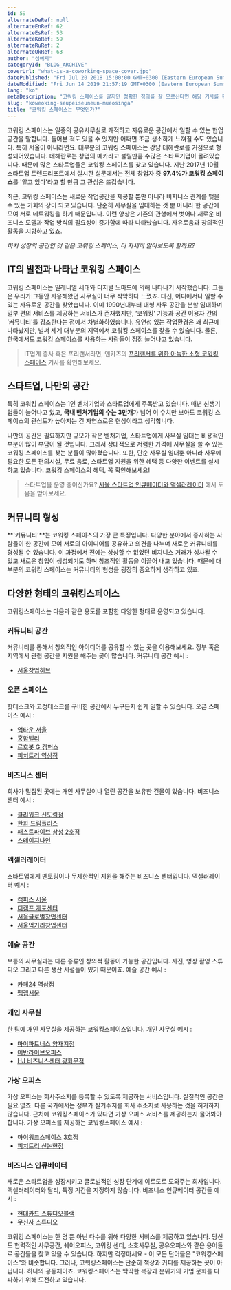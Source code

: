 ```yaml
---
id: 59
alternateDeRef: null
alternateEnRef: 62
alternateEsRef: 53
alternateKoRef: 59
alternateRuRef: 2
alternateUkRef: 63
author: "심예지"
categoryId: "BLOG_ARCHIVE"
coverUrl: "what-is-a-coworking-space-cover.jpg"
datePublished: "Fri Jul 20 2018 15:00:00 GMT+0300 (Eastern European Summer Time)"
dateModified: "Fri Jun 14 2019 21:57:19 GMT+0300 (Eastern European Summer Time)"
lang: "ko"
metaDescription: "코워킹 스페이스를 알지만 정확한 정의를 잘 모르신다면 해당 기사를 확인해보세요. 코워킹 스페이스의 유래부터 한국의 코워킹 스페이스, 코워킹의 주 고객층, 여러 형태의 코워킹까지 코워킹 스페이스의 모든 정보를 담았습니다."
slug: "koweoking-seupeiseuneun-mueosinga"
title: "코워킹 스페이스는 무엇인가?"
---
```


코워킹 스페이스는 일종의 공유사무실로 쾌적하고 자유로운 공간에서 일할 수 있는 협업공간을 말합니다. 들어본 적도 있을 수 있지만 어쩌면 조금 생소하게 느껴질 수도 있습니다. 특히 서울이 아니라면요. 대부분의 코워킹 스페이스는 강남 테헤란로를 거점으로 형성되어있습니다. 테헤란로는 창업의 메카라고 불릴만큼 수많은 스타트기업이 몰려있습니다. 때문에 많은 스타트업들은 코워킹 스페이스를 찾고 있습니다. 지난 2017년 10월 스타트업 트렌드리포트에서 실시한 설문에서는 전체 창업자 중 **97.4%가 코워킹 스페이스**를 '알고 있다'라고 할 만큼 그 관심은 뜨겁습니다. 

최근, 코워킹 스페이스는 새로운 작업공간을 제공할 뿐만 아니라 비지니스 관계를 맺을 수 있는 기회의 장이 되고 있습니다. 단순히 사무실을 임대하는 것 뿐 아니라 한 공간에 모여 서로 네트워킹을 하기 때문입니다. 이런 양상은 기존의 관행에서 벗어나 새로운 비즈니스 모델과 작업 방식의 필요성이 증가함에 따라 나타났습니다. 자유로움과 창의적인 활동을 지향하고 있죠.

*마치 성장의 공간인 것 같은 코워킹 스페이스, 더 자세히 알아보도록 할까요?*

## IT의 발전과 나타난 코워킹 스페이스

코워킹 스페이스는 밀레니얼 세대와 디지털 노마드에 의해 나타나기 시작했습니다. 그들은 우리가 그동안 사용해왔던 사무실이 너무 삭막하다 느꼈죠. 대신, 어디에서나 일할 수 있는 자유로운 공간을 찾았습니다. 이미 1990년대부터 대형 사무 공간을 분할 임대하며 일부 편의 서비스를 제공하는 서비스가 존재했지만, ‘코워킹' 기능과 공간 이용자 간의 ‘커뮤니티'를 강조한다는 점에서 차별화하였습니다. 유연성 있는 작업환경은 꽤 최근에 나타났지만, 벌써 세계 대부분의 지역에서 코워킹 스페이스를 찾을 수 있습니다. 물론, 한국에서도 코워킹 스페이스를 사용하는 사람들이 점점 늘어나고 있습니다.

> IT업계 종사 혹은 프리랜서라면, 앤카즈의 [프리랜서를 위한 아늑한 소형 코워킹스페이스](https://andcards.com/ko/blog/archive/peuriraenseoreul-wihan-aneughan-sohyeong-koweoking-seupeiseu) 기사를 확인해보세요.

## 스타트업, 나만의 공간

특히 코워킹 스페이스는 1인 벤처기업과 스타트업에게 주목받고 있습니다. 매년 신생기업들이 늘어나고 있고, **국내 벤처기업의 수는 3만개**가 넘어 이 수치만 보아도 코워킹 스페이스의 관심도가 높아지는 건 자연스로운 현상이라고 생각합니다. 

나만의 공간은 필요하지만 규모가 작은 벤처기업, 스타트업에게 사무실 임대는 비용적인 부분이 많이 부담이 될 것입니다. 그래서 상대적으로 저렴한 가격에 사무실을 쓸 수 있는 코워킹 스페이스를 찾는 분들이 많아졌습니다. 또한, 단순 사무실 임대뿐 아니라 사무에 필요한 모든 편의시설, 무료 음료, 스타트업 지원을 위한 혜택 등 다양한 이벤트를 실시하고 있습니다. 코워킹 스페이스의 혜택, 꼭 확인해보세요!  

> 스타트업을 운영 중이신가요? [서울 스타트업 인큐베이터와 액셀러레이터](https://andcards.com/ko/blog/archive/seoul-seutateueob-inkyubeiteowa-aegselreoreiteo) 에서 도움을 받아보세요.

## 커뮤니티 형성

**'커뮤니티'**는 코워킹 스페이스의 가장 큰 특징입니다. 다양한 분야에서 종사하는 사람들이 한 공간에 모여 서로의 아이디어를 공유하고 의견을 나누며 새로운 커뮤니티를 형성될 수 있습니다. 이 과정에서 전에는 상상할 수 없었던 비지니스 거래가 성사될 수 있고 새로운 창업이 생성되기도 하며 창조적인 활동을 이끌어 내고 있습니다. 때문에 대부분의 코워킹 스페이스는 커뮤니티의 형성을 굉장히 중요하게 생각하고 있죠. 

## 다양한 형태의 코워킹스페이스

코워킹스페이스는 다음과 같은 용도를 포함한 다양한 형태로 운영되고 있습니다.  
    
### 커뮤니티 공간
커뮤니티를 통해서 창의적인 아이디어를 공유할 수 있는 곳을 이용해보세요. 정부 혹은 지역에서 관련 공간을 지원을 해주는 곳이 많습니다. 
커뮤니티 공간 예시 :  
- [서울창업허브](http://seoulstartuphub.com/)

### 오픈 스페이스  
핫데스크와 고정데스크를 구비한 공간에서 누구든지 쉽게 일할 수 있습니다.
오픈 스페이스 예시 : 
- [업타운 서울](https://uptownseoul.modoo.at/)
- [홍합밸리](https://honghapvalley.org/)
- [르호봇 G 캠퍼스](https://www.rehobothgcampus.com/)
- [피치트리 역삼점](https://www.peachtree.kr/)

### 비즈니스 센터
회사가 밀집된 곳에는 개인 사무실이나 열린 공간을 보유한 건물이 있습니다.
비즈니스 센터 예시 : 
- [클리워크 신도림점](http://qliwork.co.kr/new/main/)
- [한화 드림플러스](https://www.dreamplus.asia/)
- [패스트파이브 삼성 2호점](http://www.fastfive.co.kr/samseong2/)
- [스테이지나인](https://www.stage9.co.kr/)

### 액셀러레이터
스타트업에게 멘토링이나 무제한적인 지원을 해주는 비즈니스 센터입니다.
엑셀러레이터 예시 :
- [캠퍼스 서울](https://www.campus.co/seoul/ko)
- [디캠프 개포센터](https://dcamp.kr/)
- [서울글로벌창업센터](http://seoulgsc.com)
- [서울먹거리창업센터](https://seoulfoodstartup.org/)

### 예술 공간
보통의 사무실과는 다른 종류인 창의적 활동이 가능한 공간입니다. 사진, 영상 촬영 스튜디오 그리고 다른 생산 시설들이 있기 때문이죠.
예술 공간 예시 :
- [카페24 역삼점](https://ddg.soho.cafe24.com/)
- [팹랩서울](http://fablab-seoul.org/)

### 개인 사무실
한 팀에 개인 사무실을 제공하는 코워킹스페이스입니다.
개인 사무실 예시 :
- [마이파트너스 양재지점](http://www.mypartners.kr/main/main.html)
- [어반라이브오피스](http://www.urbanlifeoffice.com/)
- [HJ 비즈니스센터 광화문점](https://hjbc.co.kr/)

### 가상 오피스 
가상 오피스는 회사주소지를 등록할 수 있도록 제공하는 서비스입니다. 실질적인 공간은 필요 없죠. 다른 국가에서는 정부가 실거주지를 회사 주소지로 사용하는 것을 허가하지 않습니다. 근처에 코워킹스페이스가 있다면 가상 오피스 서비스를 제공하는지 물어봐야 합니다. 
가상 오피스를 제공하는 코워킹스페이스 예시 :
- [마이워크스페이스 3호점](https://www.myworkspace.co.kr/)
- [피치트리 신논현점](https://peachtree.kr/locations/2)

### 비즈니스 인큐베이터
새로운 스타트업을 성장시키고 글로벌적인 성장 단계에 이르도로 도와주는 회사입니다. 액셀러레이터와 달리, 특정 기간을 지정하지 않습니다.
비즈니스 인큐베이터 공간들 예시 : 
- [현대카드 스튜디오블랙](https://studioblack.hyundaicard.com)
- [무신사 스튜디오](https://www.musinsastudio.com/)

코워킹 스페이스는 한 명 뿐 아닌 다수를 위해 다양한 서비스를 제공하고 있습니다. 당신도 협력적인 사무공간, 쉐어오피스, 코워킹 센터, 소호사무실, 공유오피스와 같은 용어들로 공간들을 찾고 있을 수 있습니다. 하지만 걱정마세요 - 이 모든 단어들은 "코워킹스페이스"와 비슷합니다. 그러나, 코워킹스페이스는 단순히 책상과 커피를 제공하는 곳이 아닙니다. 하나의 공동체이죠. 코워킹스페이스는 딱딱한 복장과 분위기의 기업 문화를 다파하기 위해 도전하고 있습니다.
